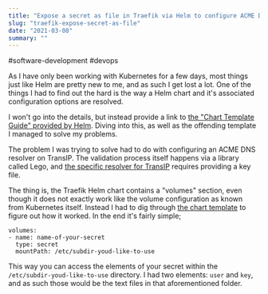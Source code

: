 ```yaml
---
title: "Expose a secret as file in Traefik via Helm to configure ACME DNS"
slug: "traefik-expose-secret-as-file"
date: "2021-03-08"
summary: ""
---
```


#software-development #devops

As I have only been working with Kubernetes for a few days, most things just like Helm are pretty new to me, and as such I get lost a lot. One of the things I had to find out the hard is the way a Helm chart and it's associated configuration options are resolved.

I won't go into the details, but instead provide a link to [the "Chart Template Guide" provided by Helm](https://helm.sh/docs/chart_template_guide/getting_started/). Diving into this, as well as the offending template I managed to solve my problems.

The problem I was trying to solve had to do with configuring an ACME DNS resolver on TransIP. The validation process itself happens via a library called Lego, and [the specific resolver for TransIP](https://go-acme.github.io/lego/dns/transip/) requires providing a key file.

The thing is, the Traefik Helm chart contains a "volumes" section, even though it does not exactly work like the volume configuration as known from Kubernetes itself. Instead I had to dig through [the chart template](https://github.com/traefik/traefik-helm-chart/blob/master/traefik/templates/_podtemplate.tpl) to figure out how it worked. In the end it's fairly simple;

```
volumes:
- name: name-of-your-secret
  type: secret
  mountPath: /etc/subdir-youd-like-to-use
```

This way you can access the elements of your secret within the `/etc/subdir-youd-like-to-use` directory. I had two elements: `user` and `key`, and as such those would be the text files in that aforementioned folder.

